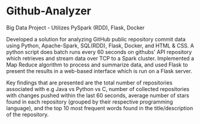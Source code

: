 # Github-Analyzer
Big Data Project - Utilizes PySpark (RDD), Flask, Docker 

Developed a solution for analyzing GitHub public repository commit data using Python, Apache-Spark, SQL(RDD), Flask, Docker, and HTML & CSS.
A python script does batch runs every 60 seconds on githubs' API repository which retrieves and stream data over TCP to a Spark cluster.
Implemented a Map Reduce algorithm to process and summarize data, and used Flask to present the results in a web-based interface which is run on a Flask server.

Key findings that are presented are the total number of repositories associated with e.g Java vs Python vs C, 
number of collected repositories with changes pushed within the last 60 seconds,
average number of stars found in each repository (grouped by their respective programming language),
and the top 10 most frequent words found in the title/description of the repository.
